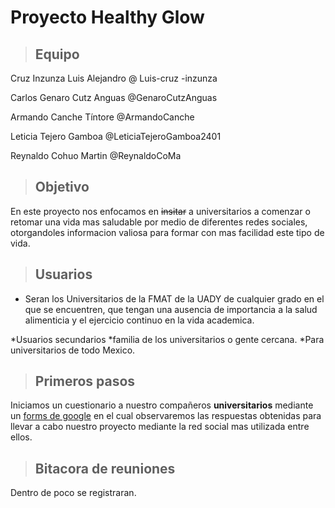 # Proyecto Healthy Glow

> ## Equipo
Cruz Inzunza Luis Alejandro @ Luis-cruz -inzunza

Carlos Genaro Cutz Anguas @GenaroCutzAnguas 

Armando Canche Tíntore @ArmandoCanche 

Leticia Tejero Gamboa @LeticiaTejeroGamboa2401 

Reynaldo Cohuo Martin @ReynaldoCoMa 

> ## Objetivo
En este proyecto nos enfocamos en ~~insitar~~ a universitarios a comenzar o retomar una vida mas saludable por medio de diferentes redes sociales, otorgandoles informacion valiosa para formar con mas facilidad este tipo de vida.

> ## Usuarios
* Seran los Universitarios de la FMAT de la UADY de cualquier grado en el que se encuentren, que tengan una ausencia de importancia a la salud alimenticia y el ejercicio continuo en la vida academica.

*Usuarios secundarios
    *familia de los universitarios o gente cercana.
    *Para universitarios de todo Mexico. 

> ## Primeros pasos
Iniciamos un cuestionario a nuestro compañeros **universitarios** mediante un [forms de google](https://docs.google.com/forms/d/e/1FAIpQLSclARY71lZsVBsoMQEKyx9lgtu7nL6Svs0LmfPxBnMnsZrXYw/viewform?usp=sf_link "cuestionario") en el cual observaremos las respuestas obtenidas para llevar a cabo nuestro proyecto mediante la red social mas utilizada entre ellos.

>## Bitacora de reuniones
Dentro de poco se registraran.
